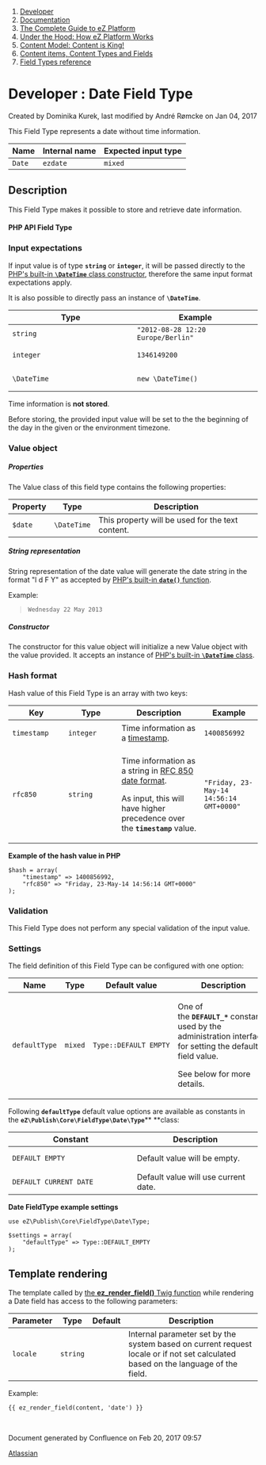 1.  [Developer](index.html)
2.  [Documentation](Documentation_31429504.html)
3.  [The Complete Guide to eZ Platform](The-Complete-Guide-to-eZ-Platform_31429526.html)
4.  [Under the Hood: How eZ Platform Works](31429659.html)
5.  [Content Model: Content is King!](31429709.html)
6.  [Content items, Content Types and Fields](31430275.html)
7.  [Field Types reference](Field-Types-reference_31430495.html)

#  Developer : Date Field Type 

Created by Dominika Kurek, last modified by André Rømcke on Jan 04, 2017

This Field Type represents a date without time information.

| Name   | Internal name | Expected input type |
|--------|---------------|---------------------|
| `Date` | `ezdate`      | `mixed`             |

## Description

This Field Type makes it possible to store and retrieve date information.

#### PHP API Field Type 

### Input expectations

If input value is of type **`string`** or **`integer`**, it will be passed directly to the [PHP's built-in **`\DateTime`** class constructor](http://www.php.net/manual/en/datetime.construct.php), therefore the same input format expectations apply.

It is also possible to directly pass an instance of **`\DateTime`**.

<table>
<colgroup>
<col width="50%" />
<col width="50%" />
</colgroup>
<thead>
<tr class="header">
<th>Type</th>
<th>Example</th>
</tr>
</thead>
<tbody>
<tr class="odd">
<td><code>string</code></td>
<td><code>&quot;2012-08-28 12:20 Europe/Berlin&quot;</code></td>
</tr>
<tr class="even">
<td><pre><code>integer</code></pre></td>
<td><pre><code>1346149200</code></pre></td>
</tr>
<tr class="odd">
<td><pre><code>\DateTime</code></pre></td>
<td><pre><code>new \DateTime()</code></pre></td>
</tr>
</tbody>
</table>

Time information is **not stored**.

Before storing, the provided input value will be set to the the beginning of the day in the given or the environment timezone.

### Value object

##### Properties

The Value class of this field type contains the following properties:

| Property | Type        | Description                                      |
|----------|-------------|--------------------------------------------------|
| `$date`  | `\DateTime` | This property will be used for the text content. |

##### String representation

String representation of the date value will generate the date string in the format "l d F Y" as accepted by [PHP's built-in **`date()`** function](http://www.php.net/manual/en/function.date.php).

Example:

> `Wednesday 22 May 2013`

##### Constructor

The constructor for this value object will initialize a new Value object with the value provided. It accepts an instance of [PHP's built-in **`\DateTime`** class](http://www.php.net/manual/en/datetime.construct.php).

### Hash format

Hash value of this Field Type is an array with two keys:

<table>
<colgroup>
<col width="25%" />
<col width="25%" />
<col width="25%" />
<col width="25%" />
</colgroup>
<thead>
<tr class="header">
<th><div class="tablesorter-header-inner">
Key
</div></th>
<th><div class="tablesorter-header-inner">
Type
</div></th>
<th><div class="tablesorter-header-inner">
Description
</div></th>
<th><div class="tablesorter-header-inner">
Example
</div></th>
</tr>
</thead>
<tbody>
<tr class="odd">
<td><p><code>timestamp</code></p></td>
<td><code>integer</code></td>
<td>Time information as a <a href="http://en.wikipedia.org/wiki/Unix_time" class="external-link">timestamp</a>.</td>
<td><p><code>1400856992</code></p></td>
</tr>
<tr class="even">
<td><p><code>rfc850</code></p></td>
<td><code>string</code></td>
<td><p>Time information as a string in <a href="http://tools.ietf.org/html/rfc850" class="external-link">RFC 850 date format</a>.</p>
<p>As input, this will have higher precedence over the <strong><code>timestamp</code></strong> value.</p></td>
<td><code>&quot;Friday, 23-May-14 14:56:14 GMT+0000&quot;</code></td>
</tr>
</tbody>
</table>

**Example of the hash value in PHP**

``` brush:
$hash = array(
    "timestamp" => 1400856992,
    "rfc850" => "Friday, 23-May-14 14:56:14 GMT+0000"
);
```

### Validation

This Field Type does not perform any special validation of the input value.

### Settings

The field definition of this Field Type can be configured with one option:

<table>
<colgroup>
<col width="25%" />
<col width="25%" />
<col width="25%" />
<col width="25%" />
</colgroup>
<thead>
<tr class="header">
<th>Name</th>
<th>Type</th>
<th>Default value</th>
<th>Description</th>
</tr>
</thead>
<tbody>
<tr class="odd">
<td><pre><code>defaultType</code></pre></td>
<td><pre><code>mixed</code></pre></td>
<td><pre><code>Type::DEFAULT_EMPTY</code></pre></td>
<td><p>One of the <strong><code>DEFAULT_*</code></strong> constants, used by the administration interface for setting the default field value.</p>
<p>See below for more details.</p></td>
</tr>
</tbody>
</table>

Following **`defaultType`** default value options are available as constants in the **`eZ\Publish\Core\FieldType\Date\Type`**** **class:

<table>
<colgroup>
<col width="50%" />
<col width="50%" />
</colgroup>
<thead>
<tr class="header">
<th>Constant</th>
<th>Description</th>
</tr>
</thead>
<tbody>
<tr class="odd">
<td><pre><code>DEFAULT_EMPTY</code></pre></td>
<td>Default value will be empty.</td>
</tr>
<tr class="even">
<td><pre><code>DEFAULT_CURRENT_DATE</code></pre></td>
<td>Default value will use current date.</td>
</tr>
</tbody>
</table>

**Date FieldType example settings**

``` brush:
use eZ\Publish\Core\FieldType\Date\Type;

$settings = array(
    "defaultType" => Type::DEFAULT_EMPTY
);
```

## Template rendering

The template called by [the **ez\_render\_field()** Twig function](Content-Rendering_31429679.html#ContentRendering-ez_render_field) while rendering a Date field has access to the following parameters:

| Parameter | Type     | Default | Description                                                                                                                       |
|-----------|----------|---------|-----------------------------------------------------------------------------------------------------------------------------------|
| `locale`  | `string` |         | Internal parameter set by the system based on current request locale or if not set calculated based on the language of the field. |

Example:

``` brush:
{{ ez_render_field(content, 'date') }}
```

 

Document generated by Confluence on Feb 20, 2017 09:57

[Atlassian](http://www.atlassian.com/)


